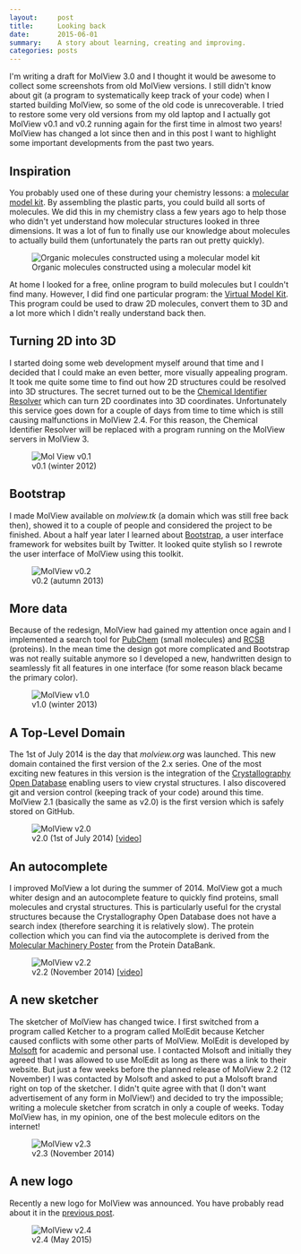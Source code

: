 ```yaml
---
layout:     post
title:      Looking back
date:       2015-06-01
summary:    A story about learning, creating and improving.
categories: posts
---
```


I'm writing a draft for MolView 3.0 and I thought it would be awesome to collect
some screenshots from old MolView versions.
I still didn't know about git (a program to systematically keep track of your code)
when I started building MolView, so some of the old code is unrecoverable.
I tried to restore some very old versions from my old laptop and I actually got
MolView v0.1 and v0.2 running again for the first time in almost two years!
MolView has changed a lot since then and in this post I want to highlight some
important developments from the past two years.

Inspiration
-----------
You probably used one of these during your chemistry lessons: a [molecular model kit].
By assembling the plastic parts, you could build all sorts of molecules.
We did this in my chemistry class a few years ago to help those who didn't yet
understand how molecular structures looked in three dimensions. It was a lot of
fun to finally use our knowledge about molecules to actually build them
(unfortunately the parts ran out pretty quickly).

<figure>
    <img src="{{ site.url }}/img/2015-05-30-organic-kit.png" alt="Organic molecules constructed using a molecular model kit">
    <figcaption>
        Organic molecules constructed using a molecular model kit
    </figcaption>
</figure>

At home I looked for a free, online program to build molecules but I couldn't
find many. However, I did find one particular program: the [Virtual Model Kit].
This program could be used to draw 2D molecules, convert them to 3D and a lot
more which I didn't really understand back then.

Turning 2D into 3D
------------------
I started doing some web development myself around that time and I decided that
I could make an even better, more visually appealing program. It took me quite
some time to find out how 2D structures could be resolved into 3D structures.
The secret turned out to be the [Chemical Identifier Resolver] which can turn
2D coordinates into 3D coordinates. Unfortunately this service goes down for a
couple of days from time to time which is still causing malfunctions in MolView 2.4.
For this reason, the Chemical Identifier Resolver will be replaced with a program
running on the MolView servers in MolView 3.

<figure>
    <img class="backdrop" src="{{ site.url }}/img/history/molview-v0.1.png" alt="Mol View v0.1">
    <figcaption>
        v0.1 (winter 2012)
    </figcaption>
</figure>

Bootstrap
---------
I made MolView available on *molview.tk* (a domain which was still free back then),
showed it to a couple of people and considered the project to be finished.
About a half year later I learned about [Bootstrap], a user interface framework
for websites built by Twitter. It looked quite stylish so I rewrote the user
interface of MolView using this toolkit.

<figure>
    <img class="backdrop" src="{{ site.url }}/img/history/molview-v0.2.png" alt="MolView v0.2">
    <figcaption>
        v0.2 (autumn 2013)
    </figcaption>
</figure>

More data
---------
Because of the redesign, MolView had gained my attention once again and I
implemented a search tool for [PubChem] (small molecules) and [RCSB] (proteins).
In the mean time the design got more complicated and Bootstrap was not really
suitable anymore so I developed a new, handwritten design to seamlessly fit all
features in one interface (for some reason black became the primary color).

<figure>
    <img class="backdrop" src="{{ site.url }}/img/history/molview-v1.0.png" alt="MolView v1.0">
    <figcaption>
        v1.0 (winter 2013)
    </figcaption>
</figure>

A Top-Level Domain
------------------
The 1st of July 2014 is the day that *molview.org* was launched. This new domain
contained the first version of the 2.x series. One of the most exciting new features
in this version is the integration of the [Crystallography Open Database] enabling
users to view crystal structures.
I also discovered git and version control (keeping track of your code) around this
time. MolView 2.1 (basically the same as v2.0) is the first version which is safely
stored on GitHub.

<figure>
    <img class="backdrop" src="{{ site.url }}/img/history/molview-v2.0.png" alt="MolView v2.0">
    <figcaption>
        v2.0 (1st of July 2014) [<a href="https://www.youtube.com/watch?v=NtQYwBrGZhU">video</a>]
    </figcaption>
</figure>

An autocomplete
---------------
I improved MolView a lot during the summer of 2014. MolView got a much whiter
design and an autocomplete feature to quickly find proteins, small molecules and
crystal structures.
This is particularly useful for the crystal structures because the Crystallography
Open Database does not have a search index (therefore searching it is relatively slow).
The protein collection which you can find via the autocomplete is derived from
the [Molecular Machinery Poster] from the Protein DataBank.

<figure>
    <img class="backdrop" src="{{ site.url }}/img/history/molview-v2.2.png" alt="MolView v2.2">
    <figcaption>
        v2.2 (November 2014) [<a href="https://www.youtube.com/watch?v=xDr9hn7cpLA">video</a>]
    </figcaption>
</figure>

A new sketcher
--------------
The sketcher of MolView has changed twice. I first switched from a program
called Ketcher to a program called MolEdit because Ketcher caused conflicts with
some other parts of MolView. MolEdit is developed by [Molsoft] for academic and
personal use. I contacted Molsoft and initially they agreed that I was allowed
to use MolEdit as long as there was a link to their website. But just a few
weeks before the planned release of MolView 2.2 (12 November) I was contacted by
Molsoft and asked to put a Molsoft brand right on top of the sketcher. I didn't
quite agree with that (I don't want advertisement of any form in MolView!) and
decided to try the impossible; writing a molecule sketcher from scratch in only
a couple of weeks. Today MolView has, in my opinion, one of the best molecule
editors on the internet!

<figure>
    <img class="backdrop" src="{{ site.url }}/img/history/molview-v2.3.png" alt="MolView v2.3">
    <figcaption>
        v2.3 (November 2014)
    </figcaption>
</figure>

A new logo
----------
Recently a new logo for MolView was announced. You have probably read about it
in the [previous post](http://blog.molview.org/posts/2015/05/23/a-new-logo/).

<figure>
    <img class="backdrop" src="{{ site.url }}/img/history/molview-v2.4.png" alt="MolView v2.4">
    <figcaption>
        v2.4 (May 2015)
    </figcaption>
</figure>

[molecular model kit]: http://www.molymod.com/
[Virtual Model Kit]: http://chemagic.com/JSmolVMK2.htm
[Chemical Identifier Resolver]: http://cactus.nci.nih.gov/chemical/structure
[Bootstrap]: http://getbootstrap.com/
[PubChem]: https://pubchem.ncbi.nlm.nih.gov/
[RCSB]: http://www.rcsb.org/
[Crystallography Open Database]: http://www.crystallography.net/
[Molecular Machinery Poster]: http://www.rcsb.org/pdb/static.do?p=general_information/news_publications/newsletters/2004q1/poster_available.html
[Molsoft]: http://www.molsoft.com/
